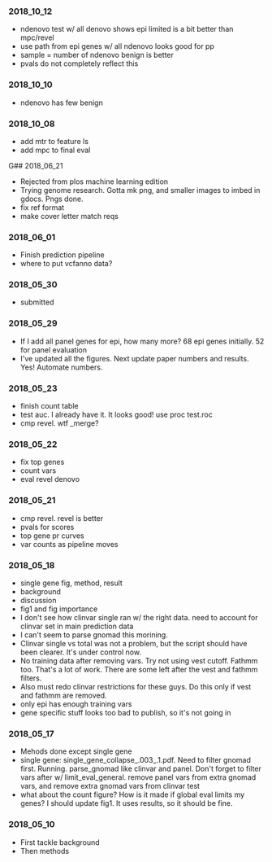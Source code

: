 ### 2018_10_12
* ndenovo test w/ all denovo shows epi limited is a bit better than mpc/revel
* use path from epi genes w/ all ndenovo looks good for pp
* sample = number of ndenovo benign is better
* pvals do not completely reflect this

### 2018_10_10
* ndenovo has few benign

### 2018_10_08
* add mtr to feature ls
* add mpc to final eval

G## 2018_06_21
* Rejected from plos machine learning edition
* Trying genome research. Gotta mk png, and smaller images to imbed in gdocs. Pngs done.
* fix ref format
* make cover letter match reqs

### 2018_06_01
* Finish prediction pipeline
* where to put vcfanno data?

### 2018_05_30
* submitted

### 2018_05_29
* If I add all panel genes for epi, how many more? 68 epi genes initially. 52 for panel evaluation
* I've updated all the figures. Next update paper numbers and results. Yes! Automate numbers.

### 2018_05_23
* finish count table
* test auc. I already have it. It looks good! use proc test.roc
* cmp revel. wtf _merge?

### 2018_05_22
* fix top genes
* count vars
* eval revel denovo

### 2018_05_21
* cmp revel. revel is better
* pvals for scores
* top gene pr curves
* var counts as pipeline moves

### 2018_05_18
* single gene fig, method, result
* background
* discussion
* fig1 and fig importance
* I don't see how clinvar single ran w/ the right data. need to account for clinvar set in main prediction data
* I can't seem to parse gnomad this morining.
* Clinvar single vs total was not a problem, but the script should have been clearer. It's under control now.
* No training data after removing vars. Try not using vest cutoff. Fathmm too. That's a lot of work. There are some left after the vest and fathmm filters.
* Also must redo clinvar restrictions for these guys. Do this only if vest and fathmm are removed.
* only epi has enough training vars
* gene specific stuff looks too bad to publish, so it's not going in

### 2018_05_17
* Mehods done except single gene
* single gene: single_gene_collapse_.003_.1.pdf. Need to filter gnomad first. Running. parse_gnomad like clinvar and panel. Don't forget to filter vars after w/ limit_eval_general. remove panel vars from extra gnomad vars, and remove extra gnomad vars from clinvar test
* what about the count figure? How is it made if global eval limits my genes? I should update fig1. It uses results, so it should be fine.

### 2018_05_10
* First tackle background
* Then methods